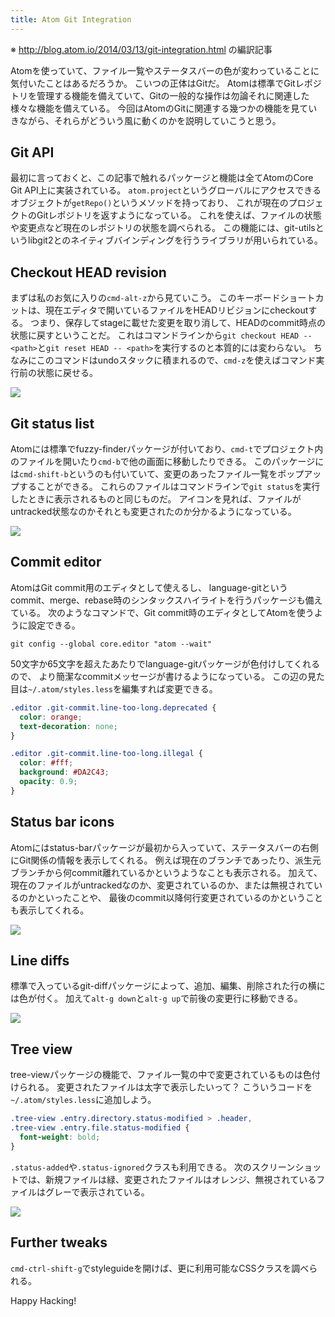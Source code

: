 ```yaml
---
title: Atom Git Integration
---
```


※ http://blog.atom.io/2014/03/13/git-integration.html の編訳記事

Atomを使っていて、ファイル一覧やステータスバーの色が変わっていることに気付いたことはあるだろうか。
こいつの正体はGitだ。
Atomは標準でGitレポジトリを管理する機能を備えていて、Gitの一般的な操作は勿論それに関連した様々な機能を備えている。
今回はAtomのGitに関連する幾つかの機能を見ていきながら、それらがどういう風に動くのかを説明していこうと思う。

## Git API
最初に言っておくと、この記事で触れるパッケージと機能は全てAtomのCore Git API上に実装されている。
`atom.project`というグローバルにアクセスできるオブジェクトが`getRepo()`というメソッドを持っており、
これが現在のプロジェクトのGitレポジトリを返すようになっている。
これを使えば、ファイルの状態や変更点など現在のレポジトリの状態を調べられる。
この機能には、git-utilsというlibgit2とのネイティブバインディングを行うライブラリが用いられている。

## Checkout HEAD revision
まずは私のお気に入りの`cmd-alt-z`から見ていこう。
このキーボードショートカットは、現在エディタで開いているファイルをHEADリビジョンにcheckoutする。
つまり、保存してstageに載せた変更を取り消して、HEADのcommit時点の状態に戻すということだ。
これはコマンドラインから`git checkout HEAD -- <path>`と`git reset HEAD -- <path>`を実行するのと本質的には変わらない。
ちなみにこのコマンドはundoスタックに積まれるので、`cmd-z`を使えばコマンド実行前の状態に戻せる。

![](https://f.cloud.github.com/assets/671378/2402434/f8d3b90a-aa21-11e3-8e8c-ba0385eef5f7.gif)

## Git status list
Atomには標準でfuzzy-finderパッケージが付いており、`cmd-t`でプロジェクト内のファイルを開いたり`cmd-b`で他の画面に移動したりできる。
このパッケージには`cmd-shift-b`というのも付いていて、変更のあったファイル一覧をポップアップすることができる。
これらのファイルはコマンドラインで`git status`を実行したときに表示されるものと同じものだ。
アイコンを見れば、ファイルがuntracked状態なのかそれとも変更されたのか分かるようになっている。

![](https://f.cloud.github.com/assets/671378/2404483/46581224-aa3c-11e3-836c-d79a5a8e9551.gif)

## Commit editor
AtomはGit commit用のエディタとして使えるし、
language-gitというcommit、merge、rebase時のシンタックスハイライトを行うパッケージも備えている。
次のようなコマンドで、Git commit時のエディタとしてAtomを使うように設定できる。

```
git config --global core.editor "atom --wait"
```

50文字か65文字を超えたあたりでlanguage-gitパッケージが色付けしてくれるので、
より簡潔なcommitメッセージが書けるようになっている。
この辺の見た目は`~/.atom/styles.less`を編集すれば変更できる。

```css
.editor .git-commit.line-too-long.deprecated {
  color: orange;
  text-decoration: none;
}

.editor .git-commit.line-too-long.illegal {
  color: #fff;
  background: #DA2C43;
  opacity: 0.9;
}
```

## Status bar icons
Atomにはstatus-barパッケージが最初から入っていて、ステータスバーの右側にGit関係の情報を表示してくれる。
例えば現在のブランチであったり、派生元ブランチから何commit離れているかというようなことも表示される。
加えて、現在のファイルがuntrackedなのか、変更されているのか、または無視されているのかといったことや、
最後のcommit以降何行変更されているのかということも表示してくれる。

![](https://f.cloud.github.com/assets/671378/2402807/fbebfeea-aa26-11e3-94c0-7caffd1774e8.gif)

## Line diffs
標準で入っているgit-diffパッケージによって、追加、編集、削除された行の横には色が付く。
加えて`alt-g down`と`alt-g up`で前後の変更行に移動できる。

![](https://f.cloud.github.com/assets/671378/2241519/04791a24-9cd6-11e3-9a12-164cabe81d58.png)

## Tree view
tree-viewパッケージの機能で、ファイル一覧の中で変更されているものは色付けられる。
変更されたファイルは太字で表示したいって？
こういうコードを`~/.atom/styles.less`に追加しよう。

```css
.tree-view .entry.directory.status-modified > .header,
.tree-view .entry.file.status-modified {
  font-weight: bold;
}
```

`.status-added`や`.status-ignored`クラスも利用できる。
次のスクリーンショットでは、新規ファイルは緑、変更されたファイルはオレンジ、無視されているファイルはグレーで表示されている。

![](https://f.cloud.github.com/assets/671378/2404228/ea43d5ac-aa38-11e3-8324-6544a433ad23.png)

## Further tweaks
`cmd-ctrl-shift-g`でstyleguideを開けば、更に利用可能なCSSクラスを調べられる。

Happy Hacking!

